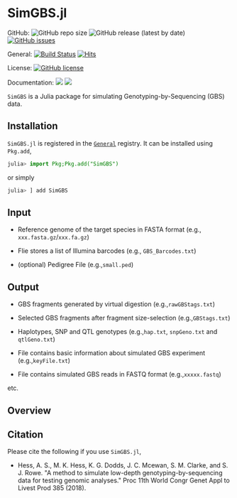 SimGBS.jl
================

GitHub: 
![GitHub repo size](https://img.shields.io/github/repo-size/kanji709/SimGBS.jl?style=flat-square)
![GitHub release (latest by date)](https://img.shields.io/github/v/release/kanji709/SimGBS.jl?color=purple&style=flat-square)
[![GitHub issues](https://img.shields.io/github/issues/AgResearch/snpGBS)](https://github.com/kanji709/SimGBS.jl/issues)

General: 
[![Build Status](https://travis-ci.com/kanji709/SimGBS.jl.svg?branch=master)](https://travis-ci.com/kanji709/SimGBS.jl)
[![Hits](https://hits.seeyoufarm.com/api/count/incr/badge.svg?url=https%3A%2F%2Fgithub.com%2Fkanji709%2FSimGBS.jl&count_bg=%2379C83D&title_bg=%23555555&icon=&icon_color=%23E7E7E7&title=hits&edge_flat=true)](https://hits.seeyoufarm.com)

License: [![GitHub license](https://img.shields.io/github/license/AgResearch/snpGBS?style=flat-square)](https://github.com/AgResearch/snpGBS/blob/main/LICENSE)
 

Documentation: [![](https://img.shields.io/badge/docs-stable-blue.svg)](https://YOUR_USERNAME.github.io/MyAwesomePackage.jl/stable)
[![](https://img.shields.io/badge/docs-dev-blue.svg)](https://YOUR_USERNAME.github.io/MyAwesomePackage.jl/dev)


`SimGBS` is a Julia package for simulating Genotyping-by-Sequencing (GBS) data.  


## Installation

`SimGBS.jl` is registered in the [`General`](https://github.com/JuliaRegistries/General) registry. It can be installed using `Pkg.add`,

```julia
julia> import Pkg;Pkg.add("SimGBS")
```

or simply 

```julia
julia> ] add SimGBS
```


## Input

- Reference genome of the target species in FASTA format (e.g., `xxx.fasta.gz`/`xxx.fa.gz`)   

- Flie stores a list of Illumina barcodes (e.g., `GBS_Barcodes.txt`)

- (optional) Pedigree File (e.g.,`small.ped`) 



## Output 

- GBS fragments generated by virtual digestion (e.g.,`rawGBStags.txt`)

- Selected GBS fragments after fragment size-selection (e.g.,`GBStags.txt`) 

- Haplotypes, SNP and QTL genotypes (e.g.,`hap.txt`, `snpGeno.txt` and `qtlGeno.txt`) 

- File contains basic information about simulated GBS experiment (e.g.,`keyFile.txt`)

- File contains simulated GBS reads in FASTQ format (e.g.,`xxxxx.fastq`)

etc. 



## Overview


## Citation

Please cite the following if you use `SimGBS.jl`, 

- Hess, A. S., M. K. Hess, K. G. Dodds, J. C. Mcewan, S. M. Clarke, and S. J. Rowe. "A method to simulate low-depth genotyping-by-sequencing data for testing genomic analyses." Proc 11th World Congr Genet Appl to Livest Prod 385 (2018). 










